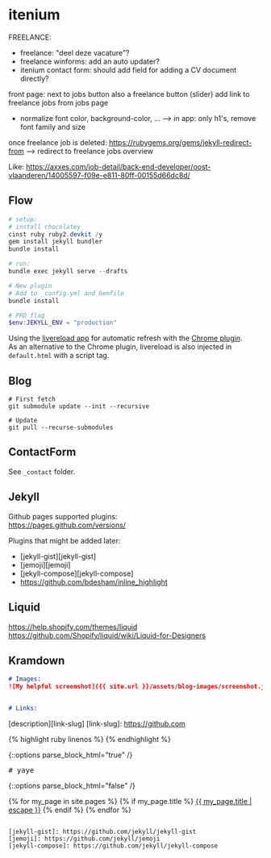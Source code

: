 itenium
=======

FREELANCE:  
- freelance: "deel deze vacature"?
- freelance winforms: add an auto updater?
- itenium contact form: should add field for adding a CV document directly?

front page: next to jobs button also a freelance button (slider)
add link to freelance jobs from jobs page

- normalize font color, background-color, ...
--> in app: only h1's, remove font family and size


once freelance job is deleted:
https://rubygems.org/gems/jekyll-redirect-from
--> redirect to freelance jobs overview


Like: https://axxes.com/job-detail/back-end-developer/oost-vlaanderen/14005597-f09e-e811-80ff-00155d66dc8d/




## Flow

```powershell
# setup:
# install chocolatey
cinst ruby ruby2.devkit /y
gem install jekyll bundler
bundle install

# run:
bundle exec jekyll serve --drafts

# New plugin
# Add to _config.yml and Gemfile
bundle install

# PRD flag
$env:JEKYLL_ENV = "production"
```

Using the [livereload app](http://livereload.com/) for automatic refresh
with the [Chrome plugin](https://chrome.google.com/webstore/detail/livereload/jnihajbhpnppcggbcgedagnkighmdlei?hl=en).  
As an alternative to the Chrome plugin, livereload is also injected in `default.html` with a script tag.

## Blog

```
# First fetch
git submodule update --init --recursive

# Update
git pull --recurse-submodules
```


## ContactForm

See `_contact` folder.

## Jekyll

Github pages supported plugins:  
https://pages.github.com/versions/

Plugins that might be added later:  
- [jekyll-gist][jekyll-gist]
- [jemoji][jemoji]
- [jekyll-compose][jekyll-compose]
- https://github.com/bdesham/inline_highlight

Liquid
------
https://help.shopify.com/themes/liquid
https://github.com/Shopify/liquid/wiki/Liquid-for-Designers


Kramdown
--------

```md
# Images:
![My helpful screenshot]({{ site.url }}/assets/blog-images/screenshot.jpg)


# Links:
```
[description][link-slug]
[link-slug]: https://github.com

{% highlight ruby linenos %}
{% endhighlight %}

{::options parse_block_html="true" /}
<pre># yaye</pre>
{::options parse_block_html="false" /}

{% for my_page in site.pages %}
	{% if my_page.title %}
		<a class="page-link" href="{{ my_page.url | relative_url }}">{{ my_page.title | escape }}</a>
	{% endif %}
{% endfor %}
```

[jekyll-gist]: https://github.com/jekyll/jekyll-gist
[jemoji]: https://github.com/jekyll/jemoji
[jekyll-compose]: https://github.com/jekyll/jekyll-compose
